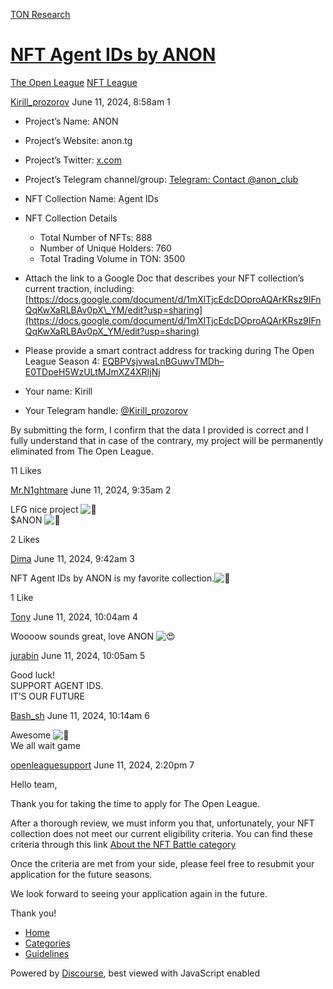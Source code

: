 [TON Research](/)

# [NFT Agent IDs by ANON](/t/nft-agent-ids-by-anon/24825)

[The Open League](/c/the-open-league/nft-battle/62)  [NFT League](/c/the-open-league/nft-battle/62) 

    

[Kirill\_prozorov](https://tonresear.ch/u/Kirill_prozorov)  June 11, 2024, 8:58am  1

*   Project’s Name: ANON
    
*   Project’s Website: anon.tg
    
*   Project’s Twitter: [x.com](https://x.com/anonclub8)
    
*   Project’s Telegram channel/group: [Telegram: Contact @anon\_club](https://t.me/anon_club)
    
*   NFT Collection Name: Agent IDs
    
*   NFT Collection Details
    
    *   Total Number of NFTs: 888
    *   Number of Unique Holders: 760
    *   Total Trading Volume in TON: 3500
*   Attach the link to a Google Doc that describes your NFT collection’s current traction, including: [https://docs.google.com/document/d/1mXlTjcEdcDOproAQArKRsz9IFnQqKwXaRLBAv0pX\_YM/edit?usp=sharing](https://docs.google.com/document/d/1mXlTjcEdcDOproAQArKRsz9IFnQqKwXaRLBAv0pX_YM/edit?usp=sharing)
    
*   Please provide a smart contract address for tracking during The Open League Season 4: [EQBPVsjvwaLnBGuwvTMDh–E0TDpeH5WzULtMJmXZ4XRIjNj](https://tonviewer.com/EQBPVsjvwaLnBGuwvTMDh--E0TDpeH5WzULtMJmXZ4XRIjNj?section=overview)
    
*   Your name: Kirill
    
*   Your Telegram handle: [@Kirill\_prozorov](/u/kirill_prozorov)
    

By submitting the form, I confirm that the data I provided is correct and I fully understand that in case of the contrary, my project will be permanently eliminated from The Open League.

  11 Likes

[Mr.N1ghtmare](https://tonresear.ch/u/Mr.N1ghtmare) June 11, 2024, 9:35am  2

LFG nice project ![:metal:](https://tonresear.ch/images/emoji/twitter/metal.png?v=12 ":metal:")  
$ANON ![:raised_hands:](https://tonresear.ch/images/emoji/twitter/raised_hands.png?v=12 ":raised_hands:")

  2 Likes

[Dima](https://tonresear.ch/u/Dima) June 11, 2024, 9:42am  3

NFT Agent IDs by ANON is my favorite collection.![:heart_hands:](https://tonresear.ch/images/emoji/twitter/heart_hands.png?v=12 ":heart_hands:")

  1 Like

[Tony](https://tonresear.ch/u/Tony) June 11, 2024, 10:04am  4

Woooow sounds great, love ANON ![:heart_eyes:](https://tonresear.ch/images/emoji/twitter/heart_eyes.png?v=12 ":heart_eyes:")

 

[jurabin](https://tonresear.ch/u/jurabin) June 11, 2024, 10:05am  5

Good luck!  
SUPPORT AGENT IDS.  
IT’S OUR FUTURE

 

[Bash\_sh](https://tonresear.ch/u/Bash_sh) June 11, 2024, 10:14am  6

Awesome ![:eyes:](https://tonresear.ch/images/emoji/twitter/eyes.png?v=12 ":eyes:")  
We all wait game

 

[openleaguesupport](https://tonresear.ch/u/openleaguesupport) June 11, 2024, 2:20pm  7

Hello team,

Thank you for taking the time to apply for The Open League.

After a thorough review, we must inform you that, unfortunately, your NFT collection does not meet our current eligibility criteria. You can find these criteria through this link [About the NFT Battle category](https://tonresear.ch/t/about-the-nft-battle-category/20070)

Once the criteria are met from your side, please feel free to resubmit your application for the future seasons.

We look forward to seeing your application again in the future.

Thank you!

 

*   [Home](/)
*   [Categories](/categories)
*   [Guidelines](/guidelines)

Powered by [Discourse](https://www.discourse.org), best viewed with JavaScript enabled